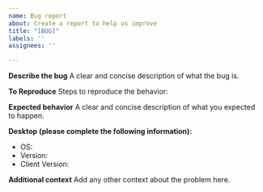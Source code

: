 ```yaml
---
name: Bug report
about: Create a report to help us improve
title: "[BUG]"
labels: ''
assignees: ''

---
```


**Describe the bug**
A clear and concise description of what the bug is.

**To Reproduce**
Steps to reproduce the behavior:


**Expected behavior**
A clear and concise description of what you expected to happen.


**Desktop (please complete the following information):**
 - OS: 
 - Version: 
 - Client Version:

**Additional context**
Add any other context about the problem here.
